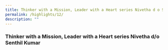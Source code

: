```yaml
---
title: Thinker with a Mission, Leader with a Heart series Nivetha d o Senthil Kumar
permalink: /highlights/12/
description: ""
---
```

### **Thinker with a Mission, Leader with a Heart series Nivetha d/o Senthil Kumar**
